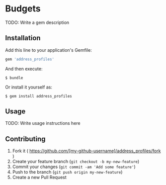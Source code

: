 # Budgets

TODO: Write a gem description

## Installation

Add this line to your application's Gemfile:

```ruby
gem 'address_profiles'
```

And then execute:

    $ bundle

Or install it yourself as:

    $ gem install address_profiles

## Usage

TODO: Write usage instructions here

## Contributing

1. Fork it ( https://github.com/[my-github-username]/address_profiles/fork )
2. Create your feature branch (`git checkout -b my-new-feature`)
3. Commit your changes (`git commit -am 'Add some feature'`)
4. Push to the branch (`git push origin my-new-feature`)
5. Create a new Pull Request

